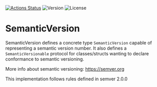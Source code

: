 [![Actions Status](https://github.com/gallinapassus/SemanticVersion/workflows/Tests/badge.svg)](https://github.com/gallinapassus/SemanticVersion/actions)
![Version](https://img.shields.io/static/v1?label=Version&message=0.2.0&color=green)
![License](https://img.shields.io/static/v1?label=License&message=CC0&color=green)

# SemanticVersion

SemanticVersion defines a concrete type `SemanticVersion` capable of representing a semantic version number. It also defines a `SemanticVersionable` protocol for classes/structs wanting to declare conformance to semantic versioning.

More info about semantic versioning: https://semver.org

This implementation follows rules defined in semver 2.0.0
